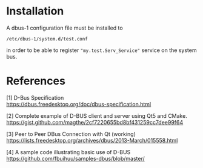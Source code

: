 # Installation

A dbus-1 configuration file must be installed to
```
/etc/dbus-1/system.d/test.conf
```
in order to be able to register `"my.test.Serv_Service"` service on the system bus.

# References

[1] D-Bus Specification  
<https://dbus.freedesktop.org/doc/dbus-specification.html>

[2] Complete example of D-BUS client and server using Qt5 and CMake.  
<https://gist.github.com/magthe/2cf7220655bd8bf431259cc7dee99f64>

[3] Peer to Peer DBus Connection with Qt (working)  
<https://lists.freedesktop.org/archives/dbus/2013-March/015558.html>

[4] A sample code illustrating basic use of D-BUS
<https://github.com/fbuihuu/samples-dbus/blob/master/>
